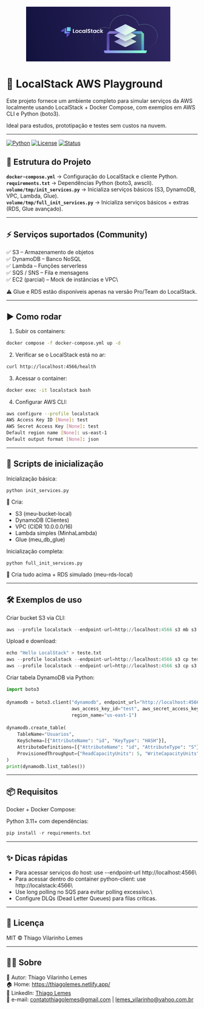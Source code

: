 <p align="center">
  <img src="./docs/logo.png" alt="Logo do Airflow" width="380" style="margin-right: 20px;">
</p>

# 🚀 LocalStack AWS Playground

Este projeto fornece um ambiente completo para simular serviços da AWS localmente usando LocalStack + Docker Compose, com exemplos em AWS CLI e Python (boto3).

Ideal para estudos, prototipação e testes sem custos na nuvem.

---

[![Python](https://img.shields.io/badge/Python-3.11%2B-blue.svg)](https://www.python.org/)
[![License](https://img.shields.io/badge/license-MIT-green.svg)](https://github.com/tvlemes/localstack/blob/main/LICENSE)
[![Status](https://img.shields.io/badge/status-Desenvolvimento-red.svg)]()

## 📂 Estrutura do Projeto

**`docker-compose.yml`** → Configuração do LocalStack e cliente Python.\
**`requirements.txt`** → Dependências Python (boto3, awscli).\
**`volume/tmp/init_services.py`** → Inicializa serviços básicos (S3, DynamoDB, VPC, Lambda, Glue).\
**`volume/tmp/full_init_services.py`** → Inicializa serviços básicos + extras (RDS, Glue avançado).

---

## ⚡ Serviços suportados (Community)

✅ S3 – Armazenamento de objetos\
✅ DynamoDB – Banco NoSQL\
✅ Lambda – Funções serverless\
✅ SQS / SNS – Fila e mensagens\
✅ EC2 (parcial) – Mock de instâncias e VPC\

⚠️ Glue e RDS estão disponíveis apenas na versão Pro/Team do LocalStack.

---

## ▶️ Como rodar
1. Subir os containers:
```bash
docker compose -f docker-compose.yml up -d
```

2. Verificar se o LocalStack está no ar:
```bash
curl http://localhost:4566/health
```

3. Acessar o container:
```bash
docker exec -it localstack bash
```

4. Configurar AWS CLI:
```bash
aws configure --profile localstack
AWS Access Key ID [None]: test
AWS Secret Access Key [None]: test
Default region name [None]: us-east-1
Default output format [None]: json
```

---

## 🐍 Scripts de inicialização
Inicialização básica:
```
python init_services.py
```

📌 Cria:
* S3 (meu-bucket-local)
* DynamoDB (Clientes)
* VPC (CIDR 10.0.0.0/16)
* Lambda simples (MinhaLambda)
* Glue (meu_db_glue)

Inicialização completa:
```
python full_init_services.py
```

📌 Cria tudo acima +
RDS simulado (meu-rds-local)

---

## 🛠️ Exemplos de uso
Criar bucket S3 via CLI:
```python
aws --profile localstack --endpoint-url=http://localhost:4566 s3 mb s3://meu-bucket
```


Upload e download:
```python
echo "Hello LocalStack" > teste.txt
aws --profile localstack --endpoint-url=http://localhost:4566 s3 cp teste.txt s3://meu-bucket/
aws --profile localstack --endpoint-url=http://localhost:4566 s3 cp s3://meu-bucket/teste.txt .
```

Criar tabela DynamoDB via Python:
```python
import boto3

dynamodb = boto3.client("dynamodb", endpoint_url="http://localhost:4566",
                        aws_access_key_id="test", aws_secret_access_key="test",
                        region_name="us-east-1")

dynamodb.create_table(
    TableName="Usuarios",
    KeySchema=[{"AttributeName": "id", "KeyType": "HASH"}],
    AttributeDefinitions=[{"AttributeName": "id", "AttributeType": "S"}],
    ProvisionedThroughput={"ReadCapacityUnits": 5, "WriteCapacityUnits": 5}
)
print(dynamodb.list_tables())
```

---

## 📦 Requisitos
Docker + Docker Compose:

Python 3.11+ com dependências:
```python
pip install -r requirements.txt
```

---

## ✨ Dicas rápidas

* Para acessar serviços do host: use --endpoint-url http://localhost:4566\
* Para acessar dentro do container python-client: use http://localstack:4566\
* Use long polling no SQS para evitar polling excessivo.\
* Configure DLQs (Dead Letter Queues) para filas críticas.

---

## 📜 Licença
<a src='https://github.com/tvlemes/localstack/blob/main/LICENSE'>MIT © Thiago Vilarinho Lemes</a>


---

## 👨‍💻 Sobre

👤 Autor: Thiago Vilarinho Lemes <br>
🏠 Home: https://thiagolemes.netlify.app/ \
🔗 LinkedIn: <a href="https://www.linkedin.com/in/thiago-v-lemes-b1232727" target="_blank">Thiago Lemes</a><br>
📄 e-mail: contatothiagolemes@gmail.com | lemes_vilarinho@yahoo.com.br

